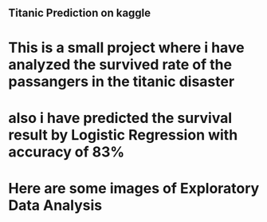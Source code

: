 ## Titanic Prediction on kaggle

# This is a small project where i have analyzed the survived rate of the passangers in the titanic disaster
# also i have predicted the survival result by Logistic Regression with accuracy of 83%

# Here are some images of Exploratory Data Analysis

